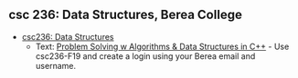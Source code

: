 ## csc 236: Data Structures, Berea College

- [csc236: Data Structures](/csc236/index.md)
  - Text: [Problem Solving w Algorithms & Data Structures in C++](https://runestone.academy/runestone/books/published/cppds/index.html)   - Use csc236-F19 and create a login using your Berea email and username.
